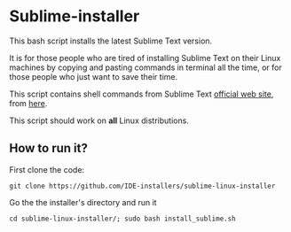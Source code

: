 # Sublime-installer

This bash script installs the latest Sublime Text version.

It is for those people who are tired of installing Sublime Text on their Linux machines by copying and pasting commands in terminal all the time, or for those people who just want to save their time.

This script contains shell commands from Sublime Text [official web site](https://www.sublimetext.com/), from [here](https://www.sublimetext.com/docs/linux_repositories.html).

This script should work on **all** Linux distributions.

## How to run it?
First clone the code: 
```
git clone https://github.com/IDE-installers/sublime-linux-installer
```

Go the the installer's directory and run it
```
cd sublime-linux-installer/; sudo bash install_sublime.sh
```
